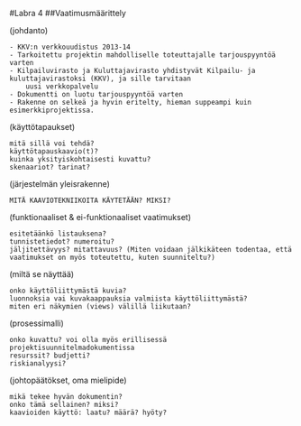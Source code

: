#Labra 4
##Vaatimusmäärittely



(johdanto)

    - KKV:n verkkouudistus 2013-14
    - Tarkoitettu projektin mahdolliselle toteuttajalle tarjouspyyntöä varten
    - Kilpailuvirasto ja Kuluttajavirasto yhdistyvät Kilpailu- ja kuluttajavirastoksi (KKV), ja sille tarvitaan
        uusi verkkopalvelu
    - Dokumentti on luotu tarjouspyyntöä varten
    - Rakenne on selkeä ja hyvin eritelty, hieman suppeampi kuin esimerkkiprojektissa. 

(käyttötapaukset)

    mitä sillä voi tehdä?
    käyttötapauskaavio(t)?
    kuinka yksityiskohtaisesti kuvattu?
    skenaariot? tarinat?

(järjestelmän yleisrakenne)

    MITÄ KAAVIOTEKNIIKOITA KÄYTETÄÄN? MIKSI?

(funktionaaliset & ei-funktionaaliset vaatimukset)

    esitetäänkö listauksena?
    tunnistetiedot? numeroitu?
    jäljitettävyys? mitattavuus? (Miten voidaan jälkikäteen todentaa, että vaatimukset on myös toteutettu, kuten suunniteltu?)

(miltä se näyttää)

    onko käyttöliittymästä kuvia?
    luonnoksia vai kuvakaappauksia valmiista käyttöliittymästä?
    miten eri näkymien (views) välillä liikutaan?

(prosessimalli)

    onko kuvattu? voi olla myös erillisessä projektisuunnitelmadokumentissa
    resurssit? budjetti?
    riskianalyysi?

(johtopäätökset, oma mielipide)

    mikä tekee hyvän dokumentin?
    onko tämä sellainen? miksi?
    kaavioiden käyttö: laatu? määrä? hyöty?

